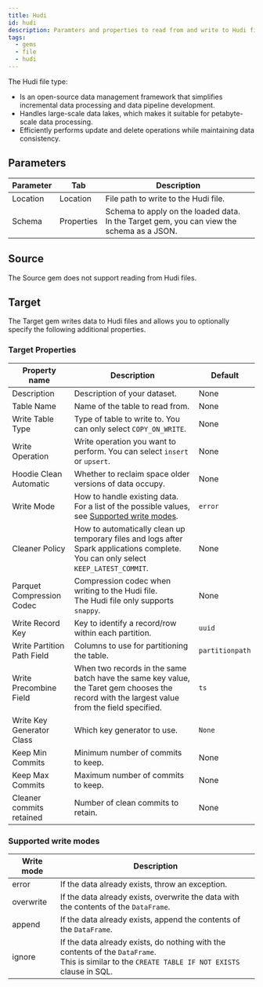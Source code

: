 ```yaml
---
title: Hudi
id: hudi
description: Paramters and properties to read from and write to Hudi files
tags:
  - gems
  - file
  - hudi
---
```


The Hudi file type:

- Is an open-source data management framework that simplifies incremental data processing and data pipeline development.
- Handles large-scale data lakes, which makes it suitable for petabyte-scale data processing.
- Efficiently performs update and delete operations while maintaining data consistency.

## Parameters

| Parameter | Tab        | Description                                                                                    |
| --------- | ---------- | ---------------------------------------------------------------------------------------------- |
| Location  | Location   | File path to write to the Hudi file.                                                           |
| Schema    | Properties | Schema to apply on the loaded data. <br/>In the Target gem, you can view the schema as a JSON. |

## Source

The Source gem does not support reading from Hudi files.

## Target

The Target gem writes data to Hudi files and allows you to optionally specify the following additional properties.

### Target Properties

| Property name              | Description                                                                                                                                   | Default         |
| -------------------------- | --------------------------------------------------------------------------------------------------------------------------------------------- | --------------- |
| Description                | Description of your dataset.                                                                                                                  | None            |
| Table Name                 | Name of the table to read from.                                                                                                               | None            |
| Write Table Type           | Type of table to write to. You can only select `COPY_ON_WRITE`.                                                                               | None            |
| Write Operation            | Write operation you want to perform. You can select `insert` or `upsert`.                                                                     | None            |
| Hoodie Clean Automatic     | Whether to reclaim space older versions of data occupy.                                                                                       | None            |
| Write Mode                 | How to handle existing data. For a list of the possible values, see [Supported write modes](#supported-write-modes).                          | `error`         |
| Cleaner Policy             | How to automatically clean up temporary files and logs after Spark applications complete. <br/>You can only select `KEEP_LATEST_COMMIT`.      | None            |
| Parquet Compression Codec  | Compression codec when writing to the Hudi file. <br/>The Hudi file only supports `snappy`.                                                   | None            |
| Write Record Key           | Key to identify a record/row within each partition.                                                                                           | `uuid`          |
| Write Partition Path Field | Columns to use for partitioning the table.                                                                                                    | `partitionpath` |
| Write Precombine Field     | When two records in the same batch have the same key value, the Taret gem chooses the record with the largest value from the field specified. | `ts`            |
| Write Key Generator Class  | Which key generator to use.                                                                                                                   | `None`          |
| Keep Min Commits           | Minimum number of commits to keep.                                                                                                            | None            |
| Keep Max Commits           | Maximum number of commits to keep.                                                                                                            | None            |
| Cleaner commits retained   | Number of clean commits to retain.                                                                                                            | None            |

### Supported write modes

| Write mode | Description                                                                                                                                          |
| ---------- | ---------------------------------------------------------------------------------------------------------------------------------------------------- |
| error      | If the data already exists, throw an exception.                                                                                                      |
| overwrite  | If the data already exists, overwrite the data with the contents of the `DataFrame`.                                                                 |
| append     | If the data already exists, append the contents of the `DataFrame`.                                                                                  |
| ignore     | If the data already exists, do nothing with the contents of the `DataFrame`. <br/>This is similar to the `CREATE TABLE IF NOT EXISTS` clause in SQL. |
